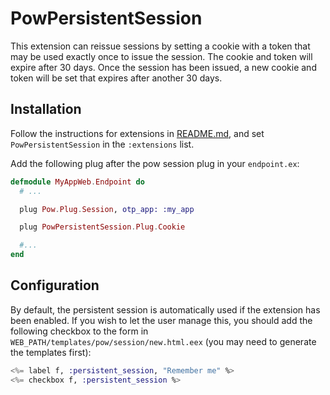 # PowPersistentSession

This extension can reissue sessions by setting a cookie with a token that may be used exactly once to issue the session. The cookie and token will expire after 30 days. Once the session has been issued, a new cookie and token will be set that expires after another 30 days.

## Installation

Follow the instructions for extensions in [README.md](../../../README.md#add-extensions-support), and set `PowPersistentSession` in the `:extensions` list.

Add the following plug after the pow session plug in your `endpoint.ex`:

```elixir
defmodule MyAppWeb.Endpoint do
  # ...

  plug Pow.Plug.Session, otp_app: :my_app

  plug PowPersistentSession.Plug.Cookie

  #...
end
```

## Configuration

By default, the persistent session is automatically used if the extension has been enabled. If you wish to let the user manage this, you should add the following checkbox to the form in `WEB_PATH/templates/pow/session/new.html.eex` (you may need to generate the templates first):

```elixir
<%= label f, :persistent_session, "Remember me" %>
<%= checkbox f, :persistent_session %>
```
